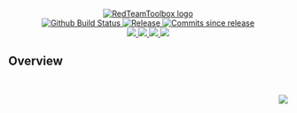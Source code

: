 <!-- markdownlint-disable -->
<p align="center">
    <a href="https://github.com/RedTeamToolbox/">
        <img src="https://cdn.wolfsoftware.com/assets/images/github/organisations/redteamtoolbox/black-and-white-circle-256.png" alt="RedTeamToolbox logo" />
    </a>
    <br />
    <a href="https://github.com/RedTeamToolbox/harvester-selenium-unthreaded/actions/workflows/cicd-pipeline.yml">
        <img src="https://img.shields.io/github/actions/workflow/status/RedTeamToolbox/harvester-selenium-unthreaded/cicd-pipeline.yml?branch=master&label=cicd%20pipeline&style=for-the-badge" alt="Github Build Status" />
    </a>
    <a href="https://github.com/RedTeamToolbox/harvester-selenium-unthreaded/releases/latest">
        <img src="https://img.shields.io/github/v/release/RedTeamToolbox/harvester-selenium-unthreaded?color=blue&label=Latest%20Release&style=for-the-badge" alt="Release">
    </a>
    <a href="https://github.com/RedTeamToolbox/harvester-selenium-unthreaded/releases/latest">
        <img src="https://img.shields.io/github/commits-since/RedTeamToolbox/harvester-selenium-unthreaded/latest.svg?color=blue&style=for-the-badge" alt="Commits since release">
    </a>
    <br />
    <a href="https://github.com/RedTeamToolbox/harvester-selenium-unthreaded/blob/master/.github/CODE_OF_CONDUCT.md">
        <img src="https://img.shields.io/badge/Code%20of%20Conduct-blue?style=for-the-badge" />
    </a>
    <a href="https://github.com/RedTeamToolbox/harvester-selenium-unthreaded/blob/master/.github/CONTRIBUTING.md">
        <img src="https://img.shields.io/badge/Contributing-blue?style=for-the-badge" />
    </a>
    <a href="https://github.com/RedTeamToolbox/harvester-selenium-unthreaded/blob/master/.github/SECURITY.md">
        <img src="https://img.shields.io/badge/Report%20Security%20Concern-blue?style=for-the-badge" />
    </a>
    <a href="https://github.com/RedTeamToolbox/harvester-selenium-unthreaded/issues">
        <img src="https://img.shields.io/badge/Get%20Support-blue?style=for-the-badge" />
    </a>
</p>

## Overview

<br />
<p align="right"><a href="https://wolfsoftware.com/"><img src="https://img.shields.io/badge/Created%20by%20Wolf%20on%20behalf%20of%20Wolf%20Software-blue?style=for-the-badge" /></a></p>
